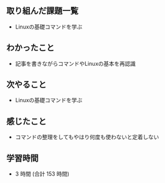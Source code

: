 ## 取り組んだ課題一覧
- Linuxの基礎コマンドを学ぶ
## わかったこと
- 記事を書きながらコマンドやLinuxの基本を再認識
## 次やること
- Linuxの基礎コマンドを学ぶ
## 感じたこと
- コマンドの整理をしてもやはり何度も使わないと定着しない
## 学習時間
- 3 時間 (合計 153 時間)
